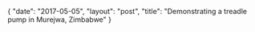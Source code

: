 {
   "date": "2017-05-05",
   "layout": "post",
   "title": "Demonstrating a treadle pump in Murejwa, Zimbabwe"
}

